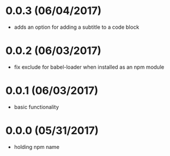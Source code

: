 # 0.0.3 (06/04/2017)

- adds an option for adding a subtitle to a code block

# 0.0.2 (06/03/2017)

- fix exclude for babel-loader when installed as an npm module

# 0.0.1 (06/03/2017)

- basic functionality

# 0.0.0 (05/31/2017)

- holding npm name
